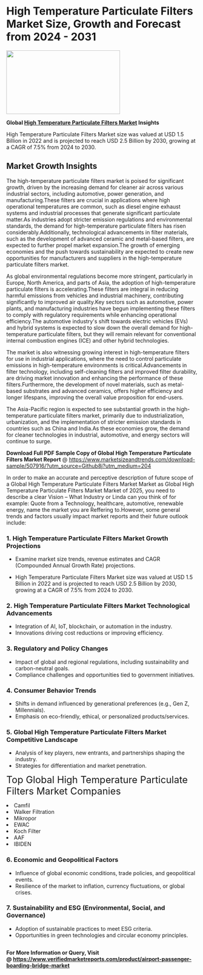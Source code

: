 <H1>High Temperature Particulate Filters Market Size, Growth and Forecast from 2024 - 2031</H1><img class="aligncenter size-medium wp-image-584254" src="https://thirdeyenews.in/wp-content/uploads/2024/09/Global-Market-Research-300x168.jpeg" alt="" width="300" height="168" /><p><strong>Global&nbsp;<a href="https://www.marketsizeandtrends.com/download-sample/507916/?utm_source=Github8j?utm_medium=204">High Temperature Particulate Filters Market</a> Insights</strong></p><p>High Temperature Particulate Filters Market size was valued at USD 1.5 Billion in 2022 and is projected to reach USD 2.5 Billion by 2030, growing at a CAGR of 7.5% from 2024 to 2030.</p><p><h2>Market Growth Insights</h2> <p>The high-temperature particulate filters market is poised for significant growth, driven by the increasing demand for cleaner air across various industrial sectors, including automotive, power generation, and manufacturing.These filters are crucial in applications where high operational temperatures are common, such as diesel engine exhaust systems and industrial processes that generate significant particulate matter.As industries adopt stricter emission regulations and environmental standards, the demand for high-temperature particulate filters has risen considerably.Additionally, technological advancements in filter materials, such as the development of advanced ceramic and metal-based filters, are expected to further propel market expansion.The growth of emerging economies and the push towards sustainability are expected to create new opportunities for manufacturers and suppliers in the high-temperature particulate filters market.</p> <p>As global environmental regulations become more stringent, particularly in Europe, North America, and parts of Asia, the adoption of high-temperature particulate filters is accelerating.These filters are integral in reducing harmful emissions from vehicles and industrial machinery, contributing significantly to improved air quality.Key sectors such as automotive, power plants, and manufacturing industries have begun implementing these filters to comply with regulatory requirements while enhancing operational efficiency.The automotive industry's shift towards electric vehicles (EVs) and hybrid systems is expected to slow down the overall demand for high-temperature particulate filters, but they will remain relevant for conventional internal combustion engines (ICE) and other hybrid technologies.</p> <p>The market is also witnessing growing interest in high-temperature filters for use in industrial applications, where the need to control particulate emissions in high-temperature environments is critical.Advancements in filter technology, including self-cleaning filters and improved filter durability, are driving market innovation and enhancing the performance of these filters.Furthermore, the development of novel materials, such as metal-based substrates and advanced ceramics, offers higher efficiency and longer lifespans, improving the overall value proposition for end-users.</p> <p>The Asia-Pacific region is expected to see substantial growth in the high-temperature particulate filters market, primarily due to industrialization, urbanization, and the implementation of stricter emission standards in countries such as China and India.As these economies grow, the demand for cleaner technologies in industrial, automotive, and energy sectors will continue to surge.</p> <p><span class=""><strong>Download Full PDF Sample Copy of Global High Temperature Particulate Filters Market Report</strong> @ <a href="https://www.marketsizeandtrends.com/download-sample/507916/?utm_source=Github8j?utm_medium=204" target="_blank">https://www.marketsizeandtrends.com/download-sample/507916/?utm_source=Github8j?utm_medium=204</a></span></p><p>In order to make an accurate and perceptive description of future scope of a Global&nbsp;High Temperature Particulate Filters Market Market as Global&nbsp;High Temperature Particulate Filters Market Market of 2025, you need to describe a clear Vision &ndash; What Industry or Linda can you think of for example: Quote from a Technology, healthcare, automotive, renewable energy, name the market you are Reffering to.However, some general trends and factors usually impact market reports and their future outlook include:</p><h3>1.&nbsp;<strong>High Temperature Particulate Filters Market Growth Projections</strong></h3><ul><li>Examine market size trends, revenue estimates and CAGR (Compounded Annual Growth Rate) projections.</li><li><p>High Temperature Particulate Filters Market size was valued at USD 1.5 Billion in 2022 and is projected to reach USD 2.5 Billion by 2030, growing at a CAGR of 7.5% from 2024 to 2030.</p></li></ul><h3>2.&nbsp;<strong>High Temperature Particulate Filters Market Technological Advancements</strong></h3><ul><li>Integration of AI, IoT, blockchain, or automation in the industry.</li><li>Innovations driving cost reductions or improving efficiency.</li></ul><h3>3.&nbsp;<strong>Regulatory and Policy Changes</strong></h3><ul><li>Impact of global and regional regulations, including sustainability and carbon-neutral goals.</li><li>Compliance challenges and opportunities tied to government initiatives.</li></ul><h3>4.&nbsp;<strong>Consumer Behavior Trends</strong></h3><ul><li>Shifts in demand influenced by generational preferences (e.g., Gen Z, Millennials).</li><li>Emphasis on eco-friendly, ethical, or personalized products/services.</li></ul><h3>5.&nbsp;<strong>Global High Temperature Particulate Filters Market Competitive Landscape</strong></h3><ul><li>Analysis of key players, new entrants, and partnerships shaping the industry.</li><li>Strategies for differentiation and market penetration.</li></ul><p data-pm-slice="1 1 []"><span style="color: inherit; font-family: inherit; font-size: 25px;">Top Global High Temperature Particulate Filters Market Companies</span></p><div class="" data-test-id=""><p><li>Camfil</li><li> Walker Filtration</li><li> Mikropor</li><li> EWAC</li><li> Koch Filter</li><li> AAF</li><li> IBIDEN</li></p></div><h3>6.&nbsp;<strong>Economic and Geopolitical Factors</strong></h3><ul><li>Influence of global economic conditions, trade policies, and geopolitical events.</li><li>Resilience of the market to inflation, currency fluctuations, or global crises.</li></ul><h3>7.&nbsp;<strong>Sustainability and ESG (Environmental, Social, and Governance)</strong></h3><ul><li>Adoption of sustainable practices to meet ESG criteria.</li><li>Opportunities in green technologies and circular economy principles.</li></ul><h2><strong style="font-size: 14px;">For More Information or Query, Visit @&nbsp;</strong><a style="background-color: #ffffff; font-size: 14px;" href="https://www.marketsizeandtrends.com/report/high-temperature-particulate-filters-market/" target="_blank">https://www.verifiedmarketreports.com/product/airport-passenger-boarding-bridge-market</a></h2>